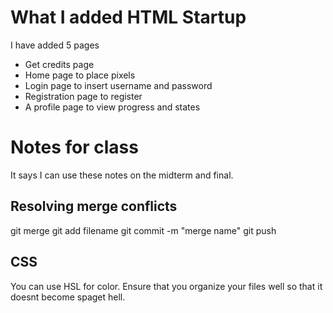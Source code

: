 # What I added HTML Startup

I have added 5 pages

- Get credits page
- Home page to place pixels
- Login page to insert username and password
- Registration page to register
- A profile page to view progress and states

# Notes for class

It says I can use these notes on the midterm and final.

## Resolving merge conflicts

git merge
git add filename
git commit -m "merge name"
git push

## CSS

You can use HSL for color. Ensure that you organize your files well so that it doesnt become spaget hell.
